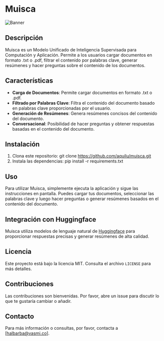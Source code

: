 # Muisca

![Banner](https://d1b4gd4m8561gs.cloudfront.net/sites/default/files/inline-images/brc-principal_1.png)

## Descripción

Muisca es un Modelo Unificado de Inteligencia Supervisada para Computación y Aplicación. Permite a los usuarios cargar documentos en formato .txt o .pdf, filtrar el contenido por palabras clave, generar resúmenes y hacer preguntas sobre el contenido de los documentos.

## Características

- **Carga de Documentos**: Permite cargar documentos en formato .txt o .pdf.
- **Filtrado por Palabras Clave**: Filtra el contenido del documento basado en palabras clave proporcionadas por el usuario.
- **Generación de Resúmenes**: Genera resúmenes concisos del contenido del documento.
- **Conversacional**: Posibilidad de hacer preguntas y obtener respuestas basadas en el contenido del documento.

## Instalación

1. Clona este repositorio:
git clone https://github.com/aquilu/muisca.git
2. Instala las dependencias:
pip install -r requirements.txt

## Uso

Para utilizar Muisca, simplemente ejecuta la aplicación y sigue las instrucciones en pantalla. Puedes cargar tus documentos, seleccionar las palabras clave y luego hacer preguntas o generar resúmenes basados en el contenido del documento.

## Integración con Huggingface

Muisca utiliza modelos de lenguaje natural de [Huggingface](https://huggingface.co/) para proporcionar respuestas precisas y generar resúmenes de alta calidad.

## Licencia

Este proyecto está bajo la licencia MIT. Consulta el archivo `LICENSE` para más detalles.

## Contribuciones

Las contribuciones son bienvenidas. Por favor, abre un issue para discutir lo que te gustaría cambiar o añadir.

## Contacto

Para más información o consultas, por favor, contacta a [halbarba@vasmi.co].